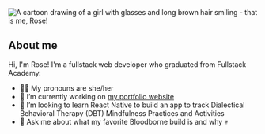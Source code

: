 <picture>
 <source media="(prefers-color-scheme: dark)" srcset="https://i.imgur.com/xCxX3MQ.png">
 <source media="(prefers-color-scheme: light)" srcset="https://i.imgur.com/WSnK2fv.png">
 <img alt="A cartoon drawing of a girl with glasses and long brown hair smiling - that is me, Rose!" src="https://i.imgur.com/xCxX3MQ.png">
</picture>


## About me

Hi, I'm Rose! I'm a fullstack web developer who graduated from Fullstack Academy.

- 👩‍💻 My pronouns are she/her
- 🔭 I’m currently working on <a href="https://rosalie0.github.io/" target="_blank">my portfolio website</a>
- 🌱 I’m looking to learn React Native to build an app to track Dialectical Behavioral Therapy (DBT) Mindfulness Practices and Activities
- 💬 Ask me about what my favorite Bloodborne build is and why 💀




<!--
**rosalie0/rosalie0** is a ✨ _special_ ✨ repository because its `README.md` (this file) appears on your GitHub profile.

Here are some ideas to get you started:

- 🔭 I’m currently working on ...
- 🌱 I’m currently learning ...
- 👯 I’m looking to collaborate on ...
- 🤔 I’m looking for help with ...
- 💬 Ask me about ...
- 📫 How to reach me: ...
- 😄 Pronouns: ...
- ⚡ Fun fact: ...
-->
